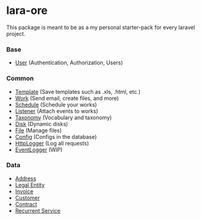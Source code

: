 # lara-ore

This package is meant to be as a my personal starter-pack for every laravel project.

### Base
* [User](https://github.com/railken/lara-ore-user) (Authentication, Authorization, Users)

### Common
* [Template](https://github.com/railken/lara-ore-template) (Save templates such as .xls, .html, etc.)
* [Work](https://github.com/railken/lara-ore-work) (Send email, create files, and more)
* [Schedule](https://github.com/railken/lara-ore-schedule) (Schedule your works)
* [Listener](https://github.com/railken/lara-ore-listener) (Attach events to works)
* [Taxonomy](https://github.com/railken/lara-ore-taxonomy) (Vocabulary and taxonomy)
* [Disk](https://github.com/railken/lara-ore-disk) (Dynamic disks)
* [File](https://github.com/railken/lara-ore-file) (Manage files)
* [Config](https://github.com/railken/lara-ore-config) (Configs in the database)
* [HttpLogger](https://github.com/railken/lara-ore-request-logger) (Log all requests)
* [EventLogger](https://github.com/railken/lara-ore-event-logger) (WIP)

### Data
* [Address](https://github.com/railken/lara-ore-address)
* [Legal Entity](https://github.com/railken/lara-ore-legal-entity)
* [Invoice](https://github.com/railken/lara-ore-invoice)
* [Customer](https://github.com/railken/lara-ore-customer)
* [Contract](https://github.com/railken/lara-ore-contract)
* [Recurrent Service](https://github.com/railken/lara-ore-recurrent-service)
